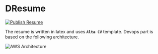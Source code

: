 # DResume

[![Publish Resume](https://github.com/kalpajpise/resume/actions/workflows/publish.yml/badge.svg?branch=main)](https://github.com/kalpajpise/resume/actions/workflows/build.yml)

The resume is written in latex and uses **`Alta CV`** template. Devops part is based on the following architecture.

![AWS Architecture](https://miro.medium.com/v2/resize:fit:1400/format:webp/1*Gz9X2QurWw4B9gvroJgHYA.jpeg)



